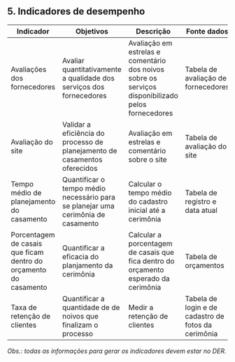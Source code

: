 ## 5. Indicadores de desempenho

| **Indicador** | **Objetivos** | **Descrição** | **Fonte dados** | **Perspectiva** |
| ---           | ---           | ---           | ---             | ---             |
| Avaliações dos fornecedores | Avaliar quantitativamente a qualidade dos serviços dos fornecedores | Avaliação em estrelas e comentário dos noivos sobre os serviços disponibilizado pelos fornecedores | Tabela de avaliação de fornecedores | Noivos e Fornecedores |
| Avaliação do site | Validar a eficiência do processo de planejamento de casamentos oferecidos| Avaliação em estrelas e comentário sobre o site| Tabela de avaliação do site | Noivos e steakholders|
| Tempo médio de planejamento do casamento |Quantificar o tempo médio necessário para se planejar uma cerimônia de casamento |   Calcular o tempo médio do cadastro inicial até a cerimônia | Tabela de registro e data atual | Noivos e steakholders |
| Porcentagem de casais que ficam dentro do orçamento do casamento|Quantificar a eficacia do planjamento da cerimônia |   Calcular a porcentagem de casais que fica dentro do orçamento esperado da cerimônia | Tabela de orçamentos| Noivos e steakholders|
| Taxa de retenção de clientes |Quantificar a quantidade de de noivos que finalizam o processo |  Medir a retenção de clientes | Tabela de login e de cadastro de fotos da cerimônia| Steakholders |

_Obs.: todas as informações para gerar os indicadores devem estar no DER._
